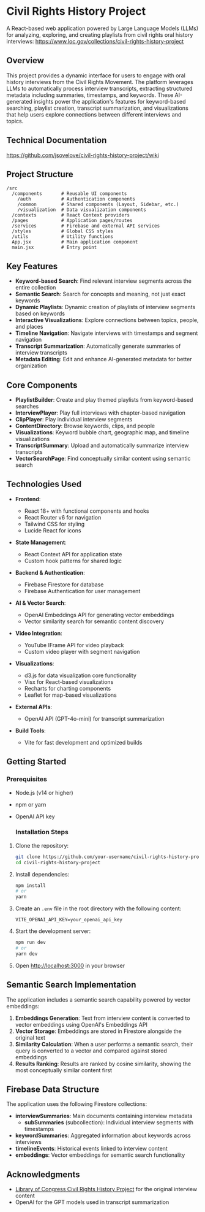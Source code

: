 # Civil Rights History Project

A React-based web application powered by Large Language Models (LLMs) for analyzing, exploring, and creating playlists from civil rights oral history interviews: https://www.loc.gov/collections/civil-rights-history-project

## Overview

This project provides a dynamic interface for users to engage with oral history interviews from the Civil Rights Movement. The platform leverages LLMs to automatically process interview transcripts, extracting structured metadata including summaries, timestamps, and keywords. These AI-generated insights power the application's features for keyword-based searching, playlist creation, transcript summarization, and visualizations that help users explore connections between different interviews and topics.

## Technical Documentation
https://github.com/jsovelove/civil-rights-history-project/wiki

## Project Structure

```
/src
  /components       # Reusable UI components
    /auth           # Authentication components
    /common         # Shared components (Layout, Sidebar, etc.)
    /visualization  # Data visualization components
  /contexts         # React Context providers
  /pages            # Application pages/routes
  /services         # Firebase and external API services
  /styles           # Global CSS styles
  /utils            # Utility functions
  App.jsx           # Main application component
  main.jsx          # Entry point
```
## Key Features

- **Keyword-based Search**: Find relevant interview segments across the entire collection
- **Semantic Search**: Search for concepts and meaning, not just exact keywords
- **Dynamic Playlists**: Dynamic creation of playlists of interview segments based on keywords
- **Interactive Visualizations**: Explore connections between topics, people, and places
- **Timeline Navigation**: Navigate interviews with timestamps and segment navigation
- **Transcript Summarization**: Automatically generate summaries of interview transcripts
- **Metadata Editing**: Edit and enhance AI-generated metadata for better organization
  
## Core Components

- **PlaylistBuilder**: Create and play themed playlists from keyword-based searches
- **InterviewPlayer**: Play full interviews with chapter-based navigation
- **ClipPlayer**: Play individual interview segments
- **ContentDirectory**: Browse keywords, clips, and people
- **Visualizations**: Keyword bubble chart, geographic map, and timeline visualizations
- **TranscriptSummary**: Upload and automatically summarize interview transcripts
- **VectorSearchPage**: Find conceptually similar content using semantic search

## Technologies Used

- **Frontend**:
  - React 18+ with functional components and hooks
  - React Router v6 for navigation
  - Tailwind CSS for styling
  - Lucide React for icons

- **State Management**:
  - React Context API for application state
  - Custom hook patterns for shared logic

- **Backend & Authentication**:
  - Firebase Firestore for database
  - Firebase Authentication for user management

- **AI & Vector Search**:
  - OpenAI Embeddings API for generating vector embeddings
  - Vector similarity search for semantic content discovery

- **Video Integration**:
  - YouTube IFrame API for video playback
  - Custom video player with segment navigation

- **Visualizations**:
  - d3.js for data visualization core functionality
  - Visx for React-based visualizations
  - Recharts for charting components
  - Leaflet for map-based visualizations

- **External APIs**:
  - OpenAI API (GPT-4o-mini) for transcript summarization

- **Build Tools**:
  - Vite for fast development and optimized builds

## Getting Started


### Prerequisites

- Node.js (v14 or higher)
- npm or yarn
- OpenAI API key

  ### Installation Steps

1. Clone the repository:
   ```bash
   git clone https://github.com/your-username/civil-rights-history-project.git
   cd civil-rights-history-project
   ```

2. Install dependencies:
   ```bash
   npm install
   # or
   yarn
   ```

3. Create an `.env` file in the root directory with the following content:
   ```
   VITE_OPENAI_API_KEY=your_openai_api_key
   ```

4. Start the development server:
   ```bash
   npm run dev
   # or
   yarn dev
   ```
5. Open [http://localhost:3000](http://localhost:3000) in your browser
   
## Semantic Search Implementation

The application includes a semantic search capability powered by vector embeddings:

1. **Embeddings Generation**: Text from interview content is converted to vector embeddings using OpenAI's Embeddings API
2. **Vector Storage**: Embeddings are stored in Firestore alongside the original text
3. **Similarity Calculation**: When a user performs a semantic search, their query is converted to a vector and compared against stored embeddings
4. **Results Ranking**: Results are ranked by cosine similarity, showing the most conceptually similar content first


## Firebase Data Structure

The application uses the following Firestore collections:

- **interviewSummaries**: Main documents containing interview metadata
  - **subSummaries** (subcollection): Individual interview segments with timestamps
- **keywordSummaries**: Aggregated information about keywords across interviews
- **timelineEvents**: Historical events linked to interview content
- **embeddings**: Vector embeddings for semantic search functionality

## Acknowledgments

- [Library of Congress Civil Rights History Project](https://www.loc.gov/collections/civil-rights-history-project) for the original interview content
- OpenAI for the GPT models used in transcript summarization

